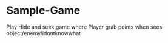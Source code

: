 # Sample-Game
Play Hide and seek game where Player grab points when sees object/enemy/idontknowwhat. 

